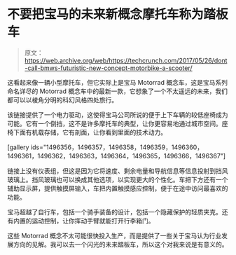# 不要把宝马的未来新概念摩托车称为踏板车

> 原文：<https://web.archive.org/web/https://techcrunch.com/2017/05/26/dont-call-bmws-futuristic-new-concept-motorbike-a-scooter/>

这看起来像一辆小型摩托车，但它实际上是宝马 Motorrad 概念车，这是宝马系列命名详尽的 Motorrad 概念车中的最新一款，它想象了一个不太遥远的未来，我们都可以以棱角分明的科幻风格四处旅行。

该链接提供了一个电力驱动，这使得宝马公司所说的便于上下车辆的较低座椅成为可能。它有一个倒挡，这不是许多摩托车的典型，让你更容易地通过城市空间。座椅下面有机载存储，它有剖面，让你看到里面的技术动力。

[gallery ids="1496356，1496357，1496358，1496359，1496360，1496361，1496362，1496363，1496364，1496365，1496366，1496367"]

链接上没有仪表组，但这是因为它将速度、剩余电量和导航信息等信息投射到挡风玻璃上。挡风玻璃也可以换成其他选项，以实现更大的个性化。车把下方还有一个辅助显示屏，提供触摸屏输入，车把内置触摸感应控制，便于在途中访问最喜欢的功能。

宝马超越了自行车，包括一个骑手装备的设计，包括一个隐藏保护的轻质夹克。还有内置的运动控制，让你挥动手臂就能打开行李箱门。

这些 Motorrad 概念不太可能很快投入生产，而是提供了一些关于宝马认为行业发展方向的见解。我可以去一个闪光的未来踏板车，所以这个对我来说是有意义的。